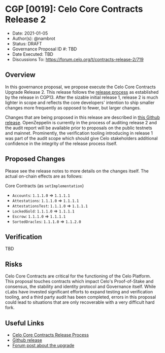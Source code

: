 # CGP [0019]: Celo Core Contracts Release 2

- Date: 2021-01-05
- Author(s): @nambrot
- Status: DRAFT
- Governance Proposal ID #: TBD
- Date Executed: TBD
- Discussions To: https://forum.celo.org/t/contracts-release-2/719

## Overview

In this governance proposal, we propose execute the Celo Core Contracts Upgrade Release 2. This release follows the [release process](https://docs.celo.org/community/release-process/smart-contracts) as established by the release in CGP13. After the sizable initial release 1, release 2 is much lighter in scope and reflects the core developers' intention to ship smaller changes more frequently as opposed to fewer, but larger changes.

Changes that are being proposed in this release are described in [this Github release](https://github.com/celo-org/celo-monorepo/releases/tag/celo-core-contracts-v2.pre-audit). OpenZeppelin is currently in the process of auditing release 2 and the audit report will be available prior to proposals on the public testnets and mainnet. Prominently, the verification tooling introducing in release 1 was part of the audit scope which should give Celo stakeholders additional confidence in the integrity of the release process itself.

## Proposed Changes

Please see the release notes to more details on the changes itself. The actual on-chain effects are as follows:

Core Contracts (as `setImplementation`)
- `Accounts`: `1.1.1.0` => `1.1.1.1`
- `Attestations`: `1.1.1.0` => `1.1.1.1`
- `AttestationsTest`: `1.1.1.0` => `1.1.1.1`
- `LockedGold`: `1.1.1.0` => `1.1.1.1`
- `Escrow`: `1.1.1.0` => `1.1.1.1`
- `SortedOracles`: `1.1.1.0` => `1.1.2.0`


## Verification

TBD

## Risks

Celo Core Contracts are critical for the functioning of the Celo Platform. This proposal touches contracts which impact Celo's Proof-of-Stake and consensus, the stability and identity protocol and Governance itself. While cLabs have invested significant efforts to expand testing and verification tooling, and a third party audit has been completed, errors in this proposal could lead to situations that are only recoverable with a very difficult hard fork.

## Useful Links

* [Celo Core Contracts Release Process](https://docs.celo.org/community/release-process/smart-contracts)
* [Github release](https://github.com/celo-org/celo-monorepo/releases/tag/celo-contracts-v2.pre-audit)
* [Forum post about the upgrade](https://forum.celo.org/t/contracts-release-2/719)
